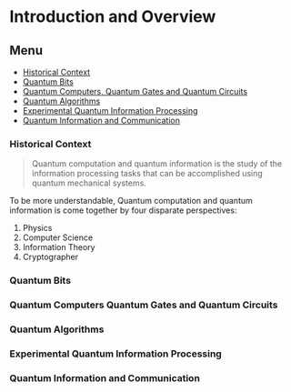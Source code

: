 # Introduction and Overview

## Menu 
- [Historical Context](#Historical-Context)
- [Quantum Bits](#Quantum-Bits)
- [Quantum Computers, Quantum Gates and Quantum Circuits](#Quantum-Computers-Quantum-Gates-and-Quantum-Circuits)
- [Quantum Algorithms](#Quantum-Algorithms)
- [Experimental Quantum Information Processing](#Experimental-Quantum-Information-Processing)
- [Quantum Information and Communication](#Quantum-Information-and-Communication)

### Historical Context

> Quantum computation and quantum information is the study of the information processing tasks that can be accomplished using quantum mechanical systems.

To be more understandable, Quantum computation and quantum information is come together by four disparate perspectives: 
1. Physics
2. Computer Science
3. Information Theory
4. Cryptographer



### Quantum Bits

### Quantum Computers Quantum Gates and Quantum Circuits

### Quantum Algorithms

### Experimental Quantum Information Processing

### Quantum Information and Communication
